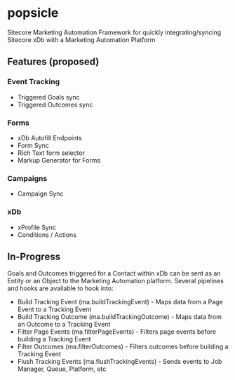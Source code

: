 # popsicle
Sitecore Marketing Automation Framework for quickly integrating/syncing 
Sitecore xDb with a Marketing Automation Platform

## Features (proposed)

### Event Tracking
 - Triggered Goals sync
 - Triggered Outcomes sync

### Forms

- xDb Autofill Endpoints
- Form Sync
- Rich Text form selector
- Markup Generator for Forms

### Campaigns

- Campaign Sync

### xDb

- xProfile Sync
- Conditions / Actions

## In-Progress
Goals and Outcomes triggered for a Contact within xDb can be sent as an Entity or an Object to the Marketing Automation platform. Several 
pipelines and hooks are available to hook into:

- Build Tracking Event (ma.buildTrackingEvent) - Maps data from a Page Event to a Tracking Event
- Build Tracking Outcome (ma.buildTrackingOutcome) - Maps data from an Outcome to a Tracking Event
- Filter Page Events (ma.filterPageEvents) - Filters page events before building a Tracking Event
- Filter Outcomes (ma.filterOutcomes) - Filters outcomes before building a Tracking Event
- Flush Tracking Events (ma.flushTrackingEvents) - Sends events to Job Manager, Queue, Platform, etc
